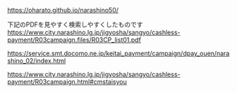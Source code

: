 https://oharato.github.io/narashino50/

下記のPDFを見やすく検索しやすくしたものです
https://www.city.narashino.lg.jp/jigyosha/sangyo/cashless-payment/R03campaign.files/R03CP_list01.pdf

https://service.smt.docomo.ne.jp/keitai_payment/campaign/dpay_ouen/narashino_02/index.html

https://www.city.narashino.lg.jp/jigyosha/sangyo/cashless-payment/R03campaign.html#cmstaisyou
